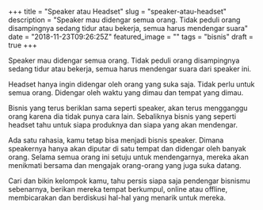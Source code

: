 +++
title = "Speaker atau Headset"
slug = "speaker-atau-headset"
description = "Speaker mau didengar semua orang. Tidak peduli orang disampingnya sedang tidur atau bekerja, semua harus mendengar suara"
date = "2018-11-23T09:26:25Z"
featured_image = ""
tags = "bisnis"
draft = true
+++ 
 
Speaker mau didengar semua orang. Tidak peduli orang disampingnya sedang tidur atau bekerja, semua harus mendengar suara dari speaker ini.

Headset hanya ingin didengar oleh orang yang suka saja. Tidak perlu untuk semua orang. Didengar oleh waktu yang dimau dan tempat yang dimau.

Bisnis yang terus beriklan sama seperti speaker, akan terus mengganggu orang karena dia tidak punya cara lain. Sebaliknya bisnis yang seperti headset tahu untuk siapa produknya dan siapa yang akan mendengar.

Ada satu rahasia, kamu tetap bisa menjadi bisnis speaker. Dimana speakernya hanya akan diputar di satu tempat dan didengar oleh banyak orang. Selama semua orang ini setuju untuk mendengarnya, mereka akan menikmati bersama dan mengajak orang-orang yang juga suka datang.

Cari dan bikin kelompok kamu, tahu persis siapa saja pendengar bisnismu sebenarnya, berikan mereka tempat berkumpul, online atau offline, membicarakan dan berdiskusi hal-hal yang menarik untuk mereka.